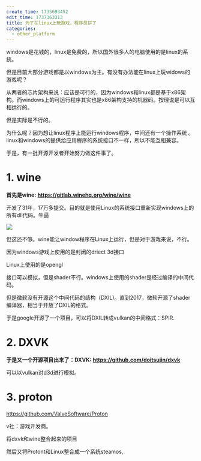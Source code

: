 ```yaml
---
create_time: 1735693452
edit_time: 1737363313
title: 为了在linux上玩游戏，程序员拼了
categories:
  - other_platform
---
```



windows是花钱的，linux是免费的，所以国外很多人的电脑使用的是linux的系统。

但是目前大部分游戏都是以windows为主。有没有办法能在linux上玩widows的游戏呢？

从两者的芯片架构来说：应该是可行的，因为windows和linux都是基于x86架构。而windows上的可运行程序其实也是x86架构支持的机器码。按理说是可以互相运行的。

但是实际是不行的。

为什么呢？因为想让linux程序上能运行windows程序，中间还有一个操作系统 。linux和windows的提供给应用程序的系统接口不一样，所以不能互相兼容。

于是，有一批开源开发者开始努力做这件事了。

# 1.  **wine**

 **首先是wine:** **https://gitlab.winehq.org/wine/wine**

开发了31年，17万多提交。目的就是使用Linux的系统接口重新实现windows上的所有dll代码。牛逼

<img src="/assets/QD3lbKITXowWlHxLvVjcIRTNnNd.png" src-width="1886" class="markdown-img m-auto" src-height="568" align="center"/>

但这还不够。wine能让window程序在Linux上运行，但是对于游戏来说，不行。

因为windows游戏上使用的是封闭的driect 3d接口

Linux上使用的是opengl

接口可以模拟，但是shader不行。windows上使用的shader是经过编译的中间代码。

但是微软没有开源这个中间代码的结构（DXIL)。直到2017，微软开源了shader编译器，相当于开放了DXIL的格式。

于是google开源了一个项目，可以将DXIL转成vulkan的中间格式：SPIR.

# 2.  **DXVK**

 **于是又一个开源项目出来了：DXVK:** **https://github.com/doitsujin/dxvk**

可以以vulkan对d3d进行模拟。

# 3. proton

https://github.com/ValveSoftware/Proton

v社：游戏开发商。

将dxvk和wine整合起来的项目

然后又将Protont和Linux整合成一个系统steamos,

